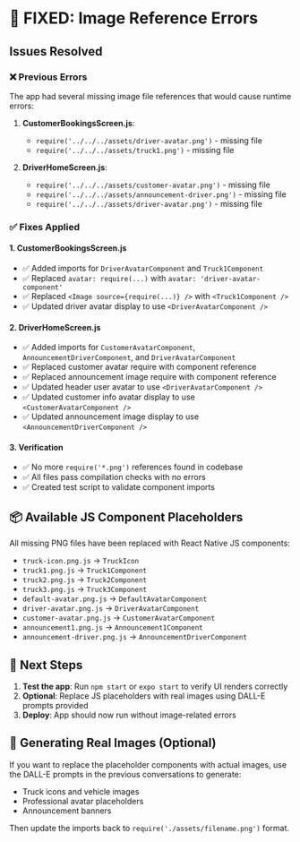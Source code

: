 # 🔧 FIXED: Image Reference Errors

## Issues Resolved

### ❌ Previous Errors
The app had several missing image file references that would cause runtime errors:

1. **CustomerBookingsScreen.js**:
   - `require('../../../assets/driver-avatar.png')` - missing file
   - `require('../../../assets/truck1.png')` - missing file

2. **DriverHomeScreen.js**:
   - `require('../../../assets/customer-avatar.png')` - missing file
   - `require('../../../assets/announcement-driver.png')` - missing file
   - `require('../../../assets/driver-avatar.png')` - missing file

### ✅ Fixes Applied

#### 1. CustomerBookingsScreen.js
- ✅ Added imports for `DriverAvatarComponent` and `Truck1Component`
- ✅ Replaced `avatar: require(...)` with `avatar: 'driver-avatar-component'`
- ✅ Replaced `<Image source={require(...)} />` with `<Truck1Component />`
- ✅ Updated driver avatar display to use `<DriverAvatarComponent />`

#### 2. DriverHomeScreen.js
- ✅ Added imports for `CustomerAvatarComponent`, `AnnouncementDriverComponent`, and `DriverAvatarComponent`
- ✅ Replaced customer avatar require with component reference
- ✅ Replaced announcement image require with component reference  
- ✅ Updated header user avatar to use `<DriverAvatarComponent />`
- ✅ Updated customer info avatar display to use `<CustomerAvatarComponent />`
- ✅ Updated announcement image display to use `<AnnouncementDriverComponent />`

#### 3. Verification
- ✅ No more `require('*.png')` references found in codebase
- ✅ All files pass compilation checks with no errors
- ✅ Created test script to validate component imports

## 📦 Available JS Component Placeholders

All missing PNG files have been replaced with React Native JS components:

- `truck-icon.png.js` → `TruckIcon`
- `truck1.png.js` → `Truck1Component` 
- `truck2.png.js` → `Truck2Component`
- `truck3.png.js` → `Truck3Component`
- `default-avatar.png.js` → `DefaultAvatarComponent`
- `driver-avatar.png.js` → `DriverAvatarComponent`
- `customer-avatar.png.js` → `CustomerAvatarComponent`
- `announcement1.png.js` → `Announcement1Component`
- `announcement-driver.png.js` → `AnnouncementDriverComponent`

## 🚀 Next Steps

1. **Test the app**: Run `npm start` or `expo start` to verify UI renders correctly
2. **Optional**: Replace JS placeholders with real images using DALL-E prompts provided
3. **Deploy**: App should now run without image-related errors

## 🎨 Generating Real Images (Optional)

If you want to replace the placeholder components with actual images, use the DALL-E prompts in the previous conversations to generate:
- Truck icons and vehicle images
- Professional avatar placeholders
- Announcement banners

Then update the imports back to `require('./assets/filename.png')` format.
